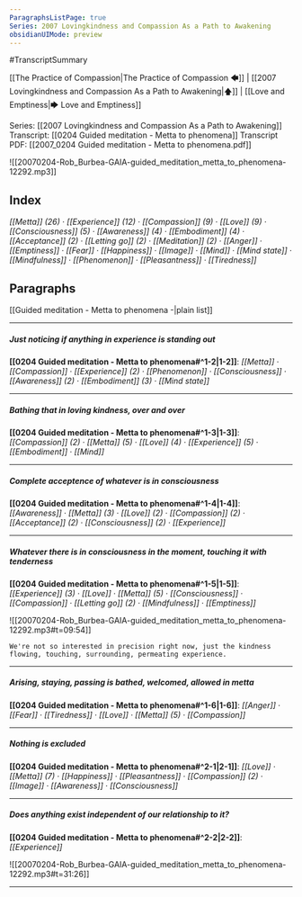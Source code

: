 ```yaml
---
ParagraphsListPage: true
Series: 2007 Lovingkindness and Compassion As a Path to Awakening
obsidianUIMode: preview
---
```

#TranscriptSummary

[[The Practice of Compassion|The Practice of Compassion 🡄]] | [[2007 Lovingkindness and Compassion As a Path to Awakening|🡅]] | [[Love and Emptiness|🡆 Love and Emptiness]]

Series: [[2007 Lovingkindness and Compassion As a Path to Awakening]]
Transcript: [[0204 Guided meditation - Metta to phenomena]]
Transcript PDF: [[2007_0204 Guided meditation - Metta to phenomena.pdf]]

![[20070204-Rob_Burbea-GAIA-guided_meditation_metta_to_phenomena-12292.mp3]]

## Index
<span class="counts">_[[Metta]] (26) · [[Experience]] (12) · [[Compassion]] (9) · [[Love]] (9) · [[Consciousness]] (5) · [[Awareness]] (4) · [[Embodiment]] (4) · [[Acceptance]] (2) · [[Letting go]] (2) · [[Meditation]] (2) · [[Anger]] · [[Emptiness]] · [[Fear]] · [[Happiness]] · [[Image]] · [[Mind]] · [[Mind state]] · [[Mindfulness]] · [[Phenomenon]] · [[Pleasantness]] · [[Tiredness]]_</span>
<br/>

## Paragraphs
[[Guided meditation - Metta to phenomena -|plain list]]

---
##### Just noticing if anything in experience is standing out
<span class="counts">**[[0204 Guided meditation - Metta to phenomena#^1-2|1-2]]**: _[[Metta]] · [[Compassion]] · [[Experience]] (2) · [[Phenomenon]] · [[Consciousness]] · [[Awareness]] (2) · [[Embodiment]] (3) · [[Mind state]]_</span>

---
##### Bathing that in loving kindness, over and over
<span class="counts">**[[0204 Guided meditation - Metta to phenomena#^1-3|1-3]]**: _[[Compassion]] (2) · [[Metta]] (5) · [[Love]] (4) · [[Experience]] (5) · [[Embodiment]] · [[Mind]]_</span>

---
##### Complete acceptence of whatever is in consciousness
<span class="counts">**[[0204 Guided meditation - Metta to phenomena#^1-4|1-4]]**: _[[Awareness]] · [[Metta]] (3) · [[Love]] (2) · [[Compassion]] (2) · [[Acceptance]] (2) · [[Consciousness]] (2) · [[Experience]]_</span>

---
##### Whatever there is in consciousness in the moment, touching it with tenderness
<span class="counts">**[[0204 Guided meditation - Metta to phenomena#^1-5|1-5]]**: _[[Experience]] (3) · [[Love]] · [[Metta]] (5) · [[Consciousness]] · [[Compassion]] · [[Letting go]] (2) · [[Mindfulness]] · [[Emptiness]]_</span>

![[20070204-Rob_Burbea-GAIA-guided_meditation_metta_to_phenomena-12292.mp3#t=09:54]]

```ad-quote
We're not so interested in precision right now, just the kindness flowing, touching, surrounding, permeating experience.
```

---
##### Arising, staying, passing is bathed, welcomed, allowed in metta
<span class="counts">**[[0204 Guided meditation - Metta to phenomena#^1-6|1-6]]**: _[[Anger]] · [[Fear]] · [[Tiredness]] · [[Love]] · [[Metta]] (5) · [[Compassion]]_</span>

---
##### Nothing is excluded
<span class="counts">**[[0204 Guided meditation - Metta to phenomena#^2-1|2-1]]**: _[[Love]] · [[Metta]] (7) · [[Happiness]] · [[Pleasantness]] · [[Compassion]] (2) · [[Image]] · [[Awareness]] · [[Consciousness]]_</span>

---
##### Does anything exist independent of our relationship to it?
<span class="counts">**[[0204 Guided meditation - Metta to phenomena#^2-2|2-2]]**: _[[Experience]]_</span>

![[20070204-Rob_Burbea-GAIA-guided_meditation_metta_to_phenomena-12292.mp3#t=31:26]]

---
